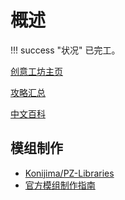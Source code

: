 # 概述

!!! success "状况"
    已完工。

[创意工坊主页](https://steamcommunity.com/app/108600/workshop/)

[攻略汇总](https://tieba.baidu.com/p/7904030495)

[中文百科](https://pz.gamekee.com/)

## 模组制作

- [Konijima/PZ-Libraries](https://github.com/Konijima/PZ-Libraries)
- [官方模组制作指南](https://pzwiki.net/wiki/Modding)
